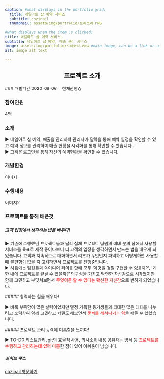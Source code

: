 ```yaml
---
caption: #what displays in the portfolio grid:
  title: 네일아트 샵 예약 서비스
  subtitle: cozinail
  thumbnail: assets/img/portfolio/트리포리.PNG
  
#what displays when the item is clicked:
title: 네일아트 샵 예약 서비스
subtitle: 네일아트 샵 예약, 매출 관리 서비스
image: assets/img/portfolio/트리포리.PNG #main image, can be a link or a file in assets/img/portfolio
alt: image alt text

---
```

<h2 style="text-align: center"> 프로젝트 소개</h2>
### 개발기간
2020-06-06 ~ 현재진행중

### 참여인원
4명

### 소개
<p class="item-intro">
▶ 네일아트 샵 예약, 매출을 관리하여 관리자가 달력을 통해 예약 일정을 확인할 수 있고 예약 정보를 관리하며 매출 현황을 시각화를 통해 확인할 수 있습니다..<br>
▶ 고객은 로그인을 통해 자신의 예약현황을 확인할 수 있습니다.<br>
</p>

### 개발환경
이미지

### 수행내용
이미지2

### 프로젝트를 통해 배운것
#####
##### 고객 입장에서 생각하는 법을 배우다!
<p class="item-intro">
▶ 기존에 수행했던 프로젝트들과 달리 실제 프로젝트 팀원의 아내 분의 샵에서 사용할 서비스를 목표로 제작 중이다보니 더 고객의 입장을 생각하면서 만드는 법을 배우게 되었습니다.
   고객과 지속적으로 대화하면서 리즈가 무엇인지 파악하고 어떻게하면 사용할 때 불편함이 없을 지 고려하면서 프로젝트를 진행중입니다.<br>
▶ 처음에는 팀원들과 아이디어 회의를 할때 모두 '이것을 정말 구현할 수 있을까?', '기한 내에 프로젝트를 끝낼 수 있을까?' 의구심을 가지고 막연한 자신감으로 시작했지만
함께 고민하고 부딪쳐보면서 <span style="color:red">무엇이든 할 수 있다는 확신한 자신감</span>으로 변하게 되었습니다.
</p>
##### 협력하는 힘을 배우다!
<p class="item-intro">
▶ 비록 부족함이 많은 실력이었지만 열정 가득한 동기생들과 최대한 많은 대화를 나누려고 노력하여 함께 고민하고 좌절도 해보면서 <span style="color:red">문제를 헤쳐나가는 힘</span>을 배울 수 있었습니다.<br>
</p>
##### 프로젝트 관리 능력에 미흡함을 느끼다!
<p class="item-intro">
▶ TO-DO 리스트관리, git의 효율적 사용, 의사소통 내용 공유하는 방식 등 <span style="color:red">프로젝트를 수행하고 관리하는데 있어 미흡</span>한 점이 있어 아쉬움이 남습니다. 
</p>

##### 깃허브 주소
[cozinail 방문하기]( https://github.com/hwangsero/cozynail"https://github.com/hwangsero/cozynail")
